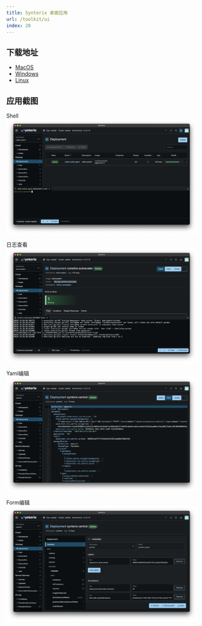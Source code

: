 ```yaml
---
title: Synterix 桌面应用
url: /toolkit/ui
index: 20
---
```


## 下载地址

- [MacOS](https://github.com/sebertes/synterix-ui/releases/download/v1.0.0/synterix-ui-macos.dmg)
- [Windows](https://github.com/sebertes/synterix-ui/releases/download/v1.0.0/synterix-ui-windows.zip)
- [Linux](https://github.com/sebertes/synterix-ui/releases/download/v1.0.0/synterix-ui-linux.zip)

## 应用截图

Shell
![](/images/pic_shell.png)

日志查看
![](/images/pic_log.png)

Yaml编辑
![](/images/pic_yaml.png)

Form编辑
![](/images/pic_form.png)